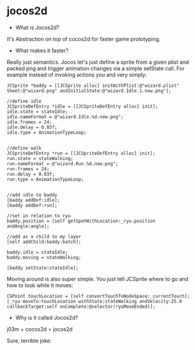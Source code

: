 jocos2d
=======

* What is Jocos2d? 

It's Abstraction on top of cocos2d for faster game prototyping. 

* What makes it faster? 

Really just semantics. Jocos let's just define a sprite from a given plist and packed png and trigger animation changes via a simple setState call. For example instead of invoking actions you and very simply:


    JCSprite *baddy = [[JCSprite alloc] initWithPlist:@"wizard.plist" Sheet:@"wizard.png" andInitialState:@"wizard.Idle.1.new.png"];
    
    //define idle
    JCSpriteDefEntry *idle = [[JCSpriteDefEntry alloc] init];
    idle.state = stateIdle;
    idle.nameFormat = @"wizard.Idle.%d.new.png";
    idle.frames = 24;
    idle.delay = 0.03f;
    idle.type = AnimationTypeLoop;
    
    
    //define walk
    JCSpriteDefEntry *run = [[JCSpriteDefEntry alloc] init];
    run.state = stateWalking;
    run.nameFormat = @"wizard.Run.%d.new.png";
    run.frames = 24;
    run.delay = 0.03f;
    run.type = AnimationTypeLoop;


    //add idle to baddy
    [baddy addDef:idle];
    [baddy addDef:run];
    
    //set in relation to ryu
    baddy.position = [self getSpotWithLocation:_ryu.position andAngle:angle];
    
    //add as a child to my layer
    [self addChild:baddy.batch];
        
    baddy.idle = stateIdle;
    baddy.moving = stateWalking;

    [baddy setState:stateIdle];



Moving around is also super simple. You just tell JCSprite where to go and how to look while it moves:

    CGPoint touchLocation = [self convertTouchToNodeSpace:_currentTouch];
    [_ryu moveTo:touchLocation withState:stateWalking andVelocity:25.0 callbackTarget:self onComplete:@selector(ryuMoveEnded)];

* Why is it called Jocos2d?

j03m + cocos2d = jocos2d 

Sure, terrible joke. 


